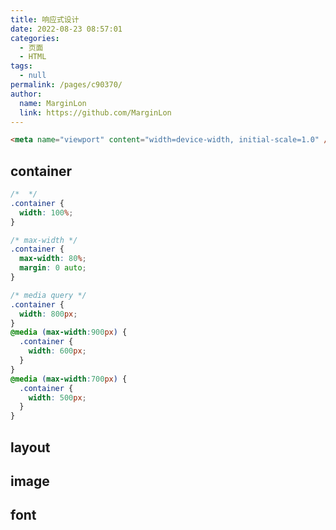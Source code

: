 ```yaml
---
title: 响应式设计
date: 2022-08-23 08:57:01
categories: 
  - 页面
  - HTML
tags: 
  - null
permalink: /pages/c90370/
author: 
  name: MarginLon
  link: https://github.com/MarginLon
---
```

<!-- # 响应式设计 -->

```html
<meta name="viewport" content="width=device-width, initial-scale=1.0" />
```

## container

````css
/*  */
.container {
  width: 100%;
}

/* max-width */
.container {
  max-width: 80%;
  margin: 0 auto;
}

/* media query */
.container {
  width: 800px;
}
@media (max-width:900px) {
  .container {
    width: 600px;
  }
}
@media (max-width:700px) {
  .container {
    width: 500px;
  }
}

````

## layout

## image

## font
